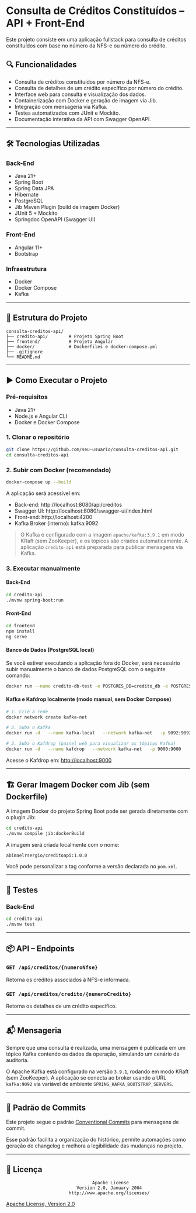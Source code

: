 # Consulta de Créditos Constituídos – API + Front-End

Este projeto consiste em uma aplicação fullstack para consulta de créditos constituídos com base no número da NFS-e ou número do crédito. 

## 🔍 Funcionalidades

- Consulta de créditos constituídos por número da NFS-e.
- Consulta de detalhes de um crédito específico por número do crédito.
- Interface web para consulta e visualização dos dados.
- Containerização com Docker e geração de imagem via Jib.
- Integração com mensageria via Kafka.
- Testes automatizados com JUnit e Mockito.
- Documentação interativa da API com Swagger OpenAPI.

---

## 🛠️ Tecnologias Utilizadas

### Back-End
- Java 21+
- Spring Boot
- Spring Data JPA
- Hibernate
- PostgreSQL
- Jib Maven Plugin (build de imagem Docker)
- JUnit 5 + Mockito
- Springdoc OpenAPI (Swagger UI)

### Front-End
- Angular 11+
- Bootstrap 

### Infraestrutura
- Docker
- Docker Compose
- Kafka 

---

## 📁 Estrutura do Projeto

```
consulta-creditos-api/
├── credito-api/        # Projeto Spring Boot
├── frontend/           # Projeto Angular
├── docker/             # Dockerfiles e docker-compose.yml
├── .gitignore
└── README.md
```

---

## ▶️ Como Executar o Projeto

### Pré-requisitos

- Java 21+
- Node.js e Angular CLI
- Docker e Docker Compose

### 1. Clonar o repositório

```bash
git clone https://github.com/seu-usuario/consulta-creditos-api.git
cd consulta-creditos-api
```

### 2. Subir com Docker (recomendado)

```bash
docker-compose up --build
```

A aplicação será acessível em:
- Back-end: http://localhost:8080/api/creditos
- Swagger UI: http://localhost:8080/swagger-ui/index.html
- Front-end: http://localhost:4200
- Kafka Broker (interno): kafka:9092

> O Kafka é configurado com a imagem `apache/kafka:3.9.1` em modo KRaft (sem ZooKeeper), e os tópicos são criados automaticamente. A aplicação `credito-api` está preparada para publicar mensagens via Kafka.

### 3. Executar manualmente

#### Back-End

```bash
cd credito-api
./mvnw spring-boot:run
```

#### Front-End

```bash
cd frontend
npm install
ng serve
```

#### Banco de Dados (PostgreSQL local)

Se você estiver executando a aplicação fora do Docker, será necessário subir manualmente o banco de dados PostgreSQL com o seguinte comando:

```bash
docker run --name credito-db-test -e POSTGRES_DB=credito_db -e POSTGRES_USER=postgres -e POSTGRES_PASSWORD=postgres -p 5432:5432 -d postgres:17.5
```

#### Kafka e Kafdrop localmente (modo manual, sem Docker Compose)

```bash
# 1. Crie a rede
docker network create kafka-net

# 2. Suba o Kafka
docker run -d   --name kafka-local   --network kafka-net   -p 9092:9092   -p 29092:29092   -e KAFKA_NODE_ID=1   -e KAFKA_PROCESS_ROLES=broker,controller   -e KAFKA_CONTROLLER_QUORUM_VOTERS=1@kafka-local:9093   -e KAFKA_LISTENERS=PLAINTEXT://:9092,PLAINTEXT_DOCKER://:29092,CONTROLLER://:9093   -e KAFKA_ADVERTISED_LISTENERS=PLAINTEXT://localhost:9092,PLAINTEXT_DOCKER://kafka-local:29092   -e KAFKA_LISTENER_SECURITY_PROTOCOL_MAP=PLAINTEXT:PLAINTEXT,PLAINTEXT_DOCKER:PLAINTEXT,CONTROLLER:PLAINTEXT   -e KAFKA_CONTROLLER_LISTENER_NAMES=CONTROLLER   -e KAFKA_AUTO_CREATE_TOPICS_ENABLE=true   -e KAFKA_OFFSETS_TOPIC_REPLICATION_FACTOR=1   apache/kafka:3.9.1

# 3. Suba o Kafdrop (painel web para visualizar os tópicos Kafka)
docker run -d   --name kafdrop   --network kafka-net   -p 9000:9000   -e KAFKA_BROKER_CONNECT=kafka-local:29092   obsidiandynamics/kafdrop:4.1.1-SNAPSHOT
```

Acesse o Kafdrop em: [http://localhost:9000](http://localhost:9000)

---

## 🏗️ Gerar Imagem Docker com Jib (sem Dockerfile)

A imagem Docker do projeto Spring Boot pode ser gerada diretamente com o plugin Jib:

```bash
cd credito-api
./mvnw compile jib:dockerBuild
```

A imagem será criada localmente com o nome:
```
abimaelrsergio/creditoapi:1.0.0
```

Você pode personalizar a tag conforme a versão declarada no `pom.xml`.

---

## 🧪 Testes

### Back-End

```bash
cd credito-api
./mvnw test
```

---

## 📦 API – Endpoints

### `GET /api/creditos/{numeroNfse}`

Retorna os créditos associados à NFS-e informada.

### `GET /api/creditos/credito/{numeroCredito}`

Retorna os detalhes de um crédito específico.

---

## 📬 Mensageria 

Sempre que uma consulta é realizada, uma mensagem é publicada em um tópico Kafka contendo os dados da operação, simulando um cenário de auditoria.

O Apache Kafka está configurado na versão `3.9.1`, rodando em modo KRaft (sem ZooKeeper). A aplicação se conecta ao broker usando a URL `kafka:9092` via variável de ambiente `SPRING_KAFKA_BOOTSTRAP_SERVERS`.

---

## 📝 Padrão de Commits

Este projeto segue o padrão [Conventional Commits](https://www.conventionalcommits.org/) para mensagens de commit.

Esse padrão facilita a organização do histórico, permite automações como geração de changelog e melhora a legibilidade das mudanças no projeto.

---

## 📃 Licença

```
                                 Apache License
                           Version 2.0, January 2004
                        http://www.apache.org/licenses/
```

[Apache License, Version 2.0](https://www.apache.org/licenses/LICENSE-2.0)